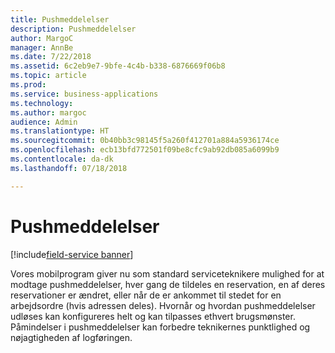 ```yaml
---
title: Pushmeddelelser
description: Pushmeddelelser
author: MargoC
manager: AnnBe
ms.date: 7/22/2018
ms.assetid: 6c2eb9e7-9bfe-4c4b-b338-6876669f06b8
ms.topic: article
ms.prod: 
ms.service: business-applications
ms.technology: 
ms.author: margoc
audience: Admin
ms.translationtype: HT
ms.sourcegitcommit: 0b40bb3c98145f5a260f412701a884a5936174ce
ms.openlocfilehash: ecb13bfd772501f09be8cfc9ab92db085a6099b9
ms.contentlocale: da-dk
ms.lasthandoff: 07/18/2018

---
```


#  <a name="push-notifications"></a>Pushmeddelelser

[!include[field-service banner](../../../includes/field-service.md)]



Vores mobilprogram giver nu som standard serviceteknikere mulighed for at modtage pushmeddelelser, hver gang de tildeles en reservation, en af deres reservationer er ændret, eller når de er ankommet til stedet for en arbejdsordre (hvis adressen deles). Hvornår og hvordan pushmeddelelser udløses kan konfigureres helt og kan tilpasses ethvert brugsmønster. Påmindelser i pushmeddelelser kan forbedre teknikernes punktlighed og nøjagtigheden af logføringen.


